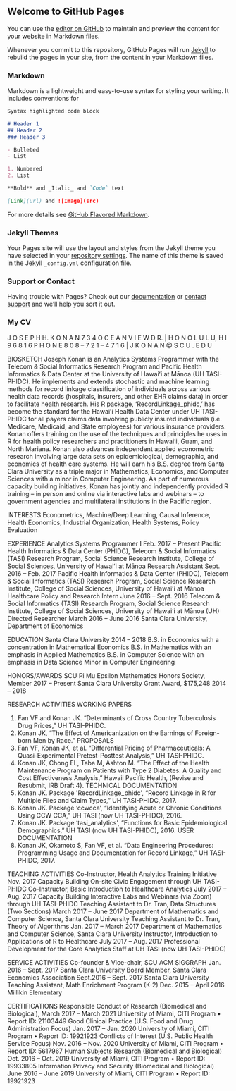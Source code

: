 ## Welcome to GitHub Pages

You can use the [editor on GitHub](https://github.com/jkonan/jkonan.github.io/edit/master/README.md) to maintain and preview the content for your website in Markdown files.

Whenever you commit to this repository, GitHub Pages will run [Jekyll](https://jekyllrb.com/) to rebuild the pages in your site, from the content in your Markdown files.

### Markdown

Markdown is a lightweight and easy-to-use syntax for styling your writing. It includes conventions for

```markdown
Syntax highlighted code block

# Header 1
## Header 2
### Header 3

- Bulleted
- List

1. Numbered
2. List

**Bold** and _Italic_ and `Code` text

[Link](url) and ![Image](src)
```

For more details see [GitHub Flavored Markdown](https://guides.github.com/features/mastering-markdown/).

### Jekyll Themes

Your Pages site will use the layout and styles from the Jekyll theme you have selected in your [repository settings](https://github.com/jkonan/jkonan.github.io/settings). The name of this theme is saved in the Jekyll `_config.yml` configuration file.

### Support or Contact

Having trouble with Pages? Check out our [documentation](https://help.github.com/categories/github-pages-basics/) or [contact support](https://github.com/contact) and we’ll help you sort it out.

### My CV

J O S E P H   H.   K O N A N
7 3 4   O C E A N  V I E W  D R.   |    H O N O L U L U,   H  I    9 6 8 1 6
P H O N E  8 0 8 – 7 2 1 – 4 7 1 6   |   J K O N A N @ S C U . E D U 

BIOSKETCH
Joseph Konan is an Analytics Systems Programmer with the Telecom & Social Informatics Research Program and Pacific Health Informatics & Data Center at the University of Hawaiʻi at Mānoa (UH TASI-PHIDC).  He implements and extends stochastic and machine learning methods for record linkage classification of individuals across various health data records (hospitals, insurers, and other EHR claims data) in order to facilitate health research.  His R package, ‘RecordLinkage_phidc,’ has become the standard for the Hawaiʻi Health Data Center under UH TASI-PHIDC for all payers claims data involving publicly insured individuals (i.e. Medicare, Medicaid, and State employees) for various insurance providers. Konan offers training on the use of the techniques and principles he uses in R for health policy researchers and practitioners in Hawaiʻi, Guam, and North Mariana.  Konan also advances independent applied econometric research involving large data sets on epidemiological, demographic, and economics of health care systems.  He will earn his B.S. degree from Santa Clara University as a triple major in Mathematics, Economics, and Computer Sciences with a minor in Computer Engineering. As part of numerous capacity building initiatives, Konan has jointly and independently provided R training – in person and online via interactive labs and webinars – to government agencies and multilateral institutions in the Pacific region.  

INTERESTS
Econometrics, Machine/Deep Learning, Causal Inference, Health Economics, Industrial Organization, Health Systems, Policy Evaluation

EXPERIENCE
Analytics Systems Programmer I					            	      Feb. 2017 – Present
Pacific Health Informatics & Data Center (PHIDC), Telecom & Social Informatics (TASI) Research 
Program, Social Science Research Institute, College of Social Sciences, University of Hawaiʻi at Mānoa 
Research Assistant						            		  Sept. 2016 – Feb. 2017
Pacific Health Informatics & Data Center (PHIDC), Telecom & Social Informatics (TASI) Research 
Program, Social Science Research Institute, College of Social Sciences, University of Hawaiʻi at Mānoa
Healthcare Policy and Research Intern				      	  June 2016 – Sept. 2016
Telecom & Social Informatics (TASI) Research Program, Social Science Research Institute, College of 
Social Sciences, University of Hawaiʻi at Mānoa (UH)
Directed Researcher							             March 2016 – June 2016
Santa Clara University, Department of Economics

EDUCATION
Santa Clara University 								                    2014 – 2018
B.S. in Economics with a concentration in Mathematical Economics
B.S. in Mathematics with an emphasis in Applied Mathematics
B.S. in Computer Science with an emphasis in Data Science
Minor in Computer Engineering

HONORS/AWARDS
SCU Pi Mu Epsilon Mathematics Honors Society, Member		     		               2017 – Present 
Santa Clara University Grant Award, $175,248						       2014 – 2018


RESEARCH ACTIVITIES
WORKING PAPERS
1.	Fan VF and Konan JK. “Determinants of Cross Country Tuberculosis Drug Prices,” UH TASI-PHIDC.
2.	Konan JK, “The Effect of Americanization on the Earnings of Foreign-born Men by Race.”
PROPOSALS
3.	Fan VF, Konan JK, et al. “Differential Pricing of Pharmaceuticals: A Quasi-Experimental Pretest-Posttest Analysis,” UH TASI-PHIDC.
4.	Konan JK, Chong EL, Taba M, Ashton M. “The Effect of the Health Maintenance Program on Patients with Type 2 Diabetes: A Quality and Cost Effectiveness Analysis,” Hawaii Pacific Health, (Revise and Resubmit, IRB Draft 4).
TECHNICAL DOCUMENTATION
5.	Konan JK. Package 'RecordLinkage_phidc', “Record Linkage in R for Multiple Files and Claim Types,” UH TASI-PHIDC, 2017.
6.	Konan JK. Package ‘ccwcca’, “Identifying Acute or Chronic Conditions Using CCW CCA,” UH TASI (now UH TASI-PHIDC), 2016.
7.	Konan JK. Package ‘tasi_analytics’, “Functions for Basic Epidemiological Demographics,” UH TASI (now UH TASI-PHIDC), 2016.
USER DOCUMENTATION
8.	Konan JK, Okamoto S, Fan VF, et al. “Data Engineering Procedures: Programming Usage and Documentation for Record Linkage,” UH TASI-PHIDC, 2017.

TEACHING ACTIVITIES
Co-Instructor, Health Analytics Training Initiative				                      Nov. 2017
Capacity Building On-site Civic Engagement through UH TASI-PHIDC
Co-Instructor, Basic Introduction to Healthcare Analytics		            	    July 2017 – Aug. 2017
Capacity Building Interactive Labs and Webinars (via Zoom) through UH TASI-PHIDC
Teaching Assistant to Dr. Tran, Data Structures (Two Sections)	             March 2017 – June 2017
Department of Mathematics and Computer Science, Santa Clara University
Teaching Assistant to Dr. Tran, Theory of Algorithms	      	       	              Jan. 2017 – March 2017
Department of Mathematics and Computer Science, Santa Clara University
Instructor, Introduction to Applications of R to Healthcare		            	    July 2017 – Aug. 2017
Professional Development for the Core Analytics Staff at UH TASI (now UH TASI-PHIDC)

SERVICE ACTIVITIES
Co-founder & Vice-chair, SCU ACM SIGGRAPH		             	                Jan. 2016 – Sept. 2017
Santa Clara University
Board Member, Santa Clara Economics Association		          		  Sept.2016 – Sept. 2017
Santa Clara University
Teaching Assistant, Math Enrichment Program (K-2)		      	               Dec. 2015 – April 2016
Millikin Elementary

CERTIFICATIONS
Responsible Conduct of Research (Biomedical and Biological), 	         March 2017 – March 2021
University of Miami, CITI Program • Report ID: 21103449
Good Clinical Practice (U.S. Food and Drug Administration Focus)	    	    Jan. 2017 – Jan. 2020
University of Miami, CITI Program • Report ID: 19921923
Conflicts of Interest (U.S. Public Health Service Focus)	          		 Nov. 2016 – Nov. 2020
University of Miami, CITI Program • Report ID: 5617967
Human Subjects Research (Biomedical and Biological)		     	   Oct. 2016 – Oct. 2019
University of Miami, CITI Program • Report ID: 19933805
Information Privacy and Security (Biomedical and Biological)		               June 2016 – June 2019
University of Miami, CITI Program • Report ID: 19921923

